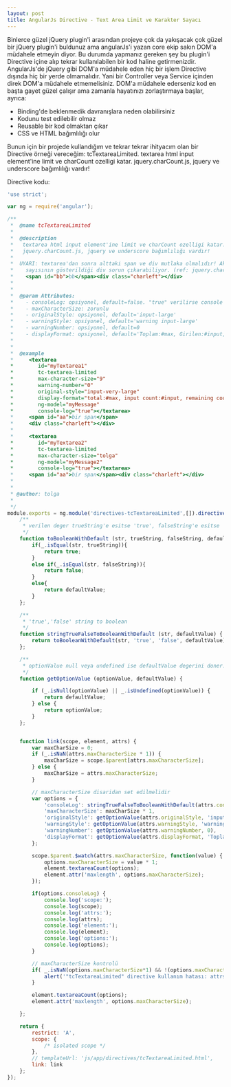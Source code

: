 ```yaml
---
layout: post
title: AngularJs Directive - Text Area Limit ve Karakter Sayacı
---
```


Binlerce güzel jQuery plugin'i arasından projeye çok da yakışacak çok güzel bir jQuery plugin'i buldunuz ama angularJs'i yazan core ekip sakın DOM'a müdahele etmeyin diyor.
Bu durumda yapmanız gereken şey bu plugin'i Directive içine alıp tekrar kullanılabilen bir kod haline getirmenizdir.
AngularJs'de jQuery gibi DOM'a müdahele eden hiç bir işlem Directive dışında hiç bir yerde olmamalıdır. Yani bir Controller veya Service içinden direk DOM'a müdahele etmemelisiniz.
DOM'a müdahele ederseniz kod en başta gayet güzel çalışır ama zamanla hayatınızı zorlaştırmaya başlar, ayrıca:

- Binding'de beklenmedik davranışlara neden olabilirsiniz
- Kodunu test edilebilir olmaz
- Reusable bir kod olmaktan çıkar
- CSS ve HTML bağımlılığı olur

Bunun için bir projede kullandığım ve tekrar tekrar ihityacım olan bir Directive örneği vereceğim: tcTextareaLimited.
textarea html input element'ine limit ve charCount ozelligi katar. jquery.charCount.js, jquery ve underscore bağımlılığı vardır!

Directive kodu:

```javascript
'use strict';

var ng = require('angular');

/**
 *  @name tcTextareaLimited
 *
 *  @description
 *   textarea html input element'ine limit ve charCount ozelligi katar.
 *   jquery.charCount.js, jquery ve underscore bağımlılığı vardır!
 *
 *  UYARI: textarea'dan sonra alttaki span ve div mutlaka olmalıdır! Aksi takdirde kalan karaketer
 *    sayısının gösterildiği div sorun çıkarabiliyor. (ref: jquery.charCount.js içindeki getNextCharLeftInformation fonksiyonu)
 *    <span id="bb">bb</span><div class="charleft"></div>
 *
 *
 *  @param Attributes:
 *    - consoleLog: opsiyonel, default=false. "true" verilirse console'a log yazilir.
 *    - maxCharacterSize: zorunlu
 *    - originalStyle: opsiyonel, default='input-large'
 *    - warningStyle: opsiyonel, default='warning input-large'
 *    - warningNumber: opsiyonel, default=0
 *    - displayFormat: opsiyonel, default='Toplam:#max, Girilen:#input, Kalan:#left'
 *
 *
 *  @example
 *     <textarea
 *        id="myTextarea1"
 *        tc-textarea-limited
 *        max-character-size="9"
 *        warning-number="0"
 *        original-style="input-very-large"
 *        display-format="total:#max, input count:#input, remaining count:#left"
 *        ng-model="myMessage"
 *        console-log="true"></textarea>
 *     <span id="aa">bir span</span>
 *     <div class="charleft"></div>
 *
 *     <textarea
 *        id="myTextarea2"
 *        tc-textarea-limited
 *        max-character-size="tolga"
 *        ng-model="myMessage2"
 *        console-log="true"></textarea>
 *     <span id="aa">bir span</span><div class="charleft"></div>
 *
 *
 * @author: tolga
 *
 */
module.exports = ng.module('directives-tcTextareaLimited',[]).directive('tcTextareaLimited', function() {
    /**
     * verilen deger trueString'e esitse 'true', falseString'e esitse 'false', bunlardan ikisine de esit degilse default degeri doner
     */
    function toBooleanWithDefault (str, trueString, falseString, defaultValue) {
        if(_.isEqual(str, trueString)){
            return true;
        }
        else if(_.isEqual(str, falseString)){
            return false;
        }
        else{
            return defaultValue;
        }
    };

    /**
     * 'true','false' string to boolean
     */
    function stringTrueFalseToBooleanWithDefault (str, defaultValue) {
        return toBooleanWithDefault(str, 'true', 'false', defaultValue);
    };

    /**
     * optionValue null veya undefined ise defaultValue degerini doner.
     */
    function getOptionValue (optionValue, defaultValue) {

        if (_.isNull(optionValue) || _.isUndefined(optionValue)) {
            return defaultValue;
        } else {
            return optionValue;
        }
    };


    function link(scope, element, attrs) {
        var maxCharSize = 0;
        if (_.isNaN(attrs.maxCharacterSize * 1)) {
            maxCharSize = scope.$parent[attrs.maxCharacterSize];
        } else {
            maxCharSize = attrs.maxCharacterSize;
        }

        // maxCharacterSize disaridan set edilmelidir
        var options = {
            'consoleLog': stringTrueFalseToBooleanWithDefault(attrs.consoleLog, false),
            'maxCharacterSize': maxCharSize * 1,
            'originalStyle': getOptionValue(attrs.originalStyle, 'input-large' ),
            'warningStyle': getOptionValue(attrs.warningStyle, 'warning input-large'),
            'warningNumber': getOptionValue(attrs.warningNumber, 0),
            'displayFormat': getOptionValue(attrs.displayFormat, 'Toplam:#max, Girilen:#input, Kalan:#left')
        };

        scope.$parent.$watch(attrs.maxCharacterSize, function(value) {
            options.maxCharacterSize = value * 1;
            element.textareaCount(options);
            element.attr('maxlength', options.maxCharacterSize);
        });

        if(options.consoleLog) {
            console.log('scope:');
            console.log(scope);
            console.log('attrs:');
            console.log(attrs);
            console.log('element:');
            console.log(element);
            console.log('options:');
            console.log(options);
        }

        // maxCharacterSize kontrolü
        if( _.isNaN(options.maxCharacterSize*1) && !(options.maxCharacterSize*1 >= 0) ){
            alert('"tcTextareaLimited" directive kullanım hatası: attrs.maxCharacterSize degeri 0 veya daha buyuk bir sayı olmalı. Bu şekilde kullanılamayacağı için "alert" ile hata mesajı verildi. Element id: '+element.context.id);
        }

        element.textareaCount(options);
        element.attr('maxlength', options.maxCharacterSize);

    };

    return {
        restrict: 'A',
        scope: {
            /* isolated scope */
        },
        // templateUrl: 'js/app/directives/tcTextareaLimited.html',
        link: link
    };
});
```
